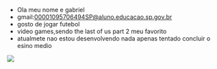 - Ola meu nome e gabriel
- gmail:00001095706494SP@aluno.educacao.sp.gov.br
- gosto de jogar futebol
- video games,sendo the last of us part 2 meu favorito
- atualmete nao estou desenvolvendo nada apenas tentado concluir o esino medio


![](https://encrypted-tbn0.gstatic.com/images?q=tbn:ANd9GcSVMUJLxCL2eJwzB9ae1I2V6vOcc4tLCnngEw&s) 

